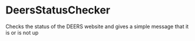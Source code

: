 # DeersStatusChecker
Checks the status of the DEERS website and gives a simple message that it is or is not up
